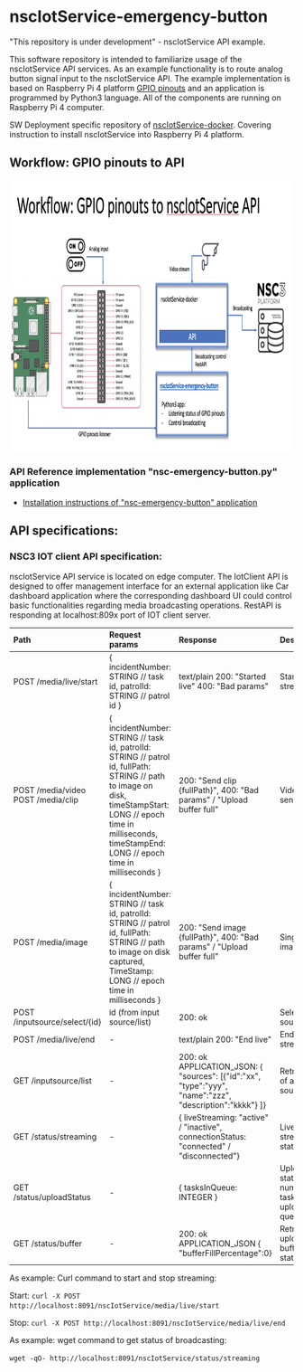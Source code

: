 # nscIotService-emergency-button
"This repository is under development" - nscIotService API example.

This software repository is intended to familiarize usage of the nscIotService API services. As an example functionality is to route analog button signal input to the nscIotService API. The example implementation is based on Raspberry Pi 4 platform [GPIO pinouts](https://www.raspberrypi.org/documentation/usage/gpio/) and an application is programmed by Python3 language. All of the components are running on Raspberry Pi 4 computer.

SW Deployment specific repository of [nscIotService-docker](https://github.com/NSION/nscIotService-docker). Covering instruction to install nscIotService into Raspberry Pi 4 platform.
## Workflow: GPIO pinouts to API
<img src="https://github.com/NSION/nscIotService-emergency-button/blob/main/nscIotService-API-example1.png" width="800" height="480">

### API Reference implementation "nsc-emergency-button.py" application
- [Installation instructions of "nsc-emergency-button" application](https://github.com/NSION/nscIotService-emergency-button/blob/main/install-nscIot-emergency-app.md)

## API specifications:
### NSC3 IOT client API specification:
nscIotService API service is located on edge computer. The IotClient API is designed to offer management interface for an external application like Car dashboard application where the corresponding dashboard UI could control basic functionalities regarding media broadcasting operations.
RestAPI is responding at localhost:809x port of IOT client server.

| **Path** | **Request params** | **Response** | **Description** |
| :--- |     :---      |   :---  |       :---  |
| POST /media/live/start | { incidentNumber: STRING // task id, patrolId: STRING // patrol id } | text/plain 200: "Started live" 400: "Bad params"  | Start live streaming |
| POST /media/video POST /media/clip | { incidentNumber: STRING // task id, patrolId: STRING // patrol id, fullPath: STRING // path to image on disk, timeStampStart: LONG // epoch time in milliseconds, timeStampEnd: LONG // epoch time in milliseconds }     | 200: "Send clip {fullPath}", 400: "Bad params" / "Upload buffer full" | Video clip send  |
| POST /media/image | { incidentNumber: STRING // task id, patrolId: STRING // patrol id, fullPath: STRING // path to image on disk captured, TimeStamp: LONG // epoch time in milliseconds } | 200: "Send image {fullPath}", 400: "Bad params" / "Upload buffer full"  | Single image send  |
| POST /inputsource/select/{id} | id (from input source/list)     | 200: ok  | Select input source  |
| POST /media/live/end | -     | text/plain 200: "End live"  | End live streaming  |
| GET /inputsource/list | -    | 200: ok APPLICATION_JSON: { "sources": [{"id":"xx", "type":"yyy", "name":"zzz", "description":"kkkk"} ]}  | Retrieve list of available sources  |
| GET /status/streaming | - | { liveStreaming: "active" / "inactive", connectionStatus: "connected" / "disconnected"}  | Live streaming status  |
| GET /status/uploadStatus | - | { tasksInQueue: INTEGER }  | Upload task status, number of tasks in upload queue  |
| GET /status/buffer | - | 200: ok APPLICATION_JSON { "bufferFillPercentage":0}  | Retrieve upload buffer status  |

As example: Curl command to start and stop streaming:

Start: ```curl -X POST http://localhost:8091/nscIotService/media/live/start```

Stop: ```curl -X POST http://localhost:8091/nscIotService/media/live/end```

As example: wget command to get status of broadcasting:

```wget -qO- http://localhost:8091/nscIotService/status/streaming```


